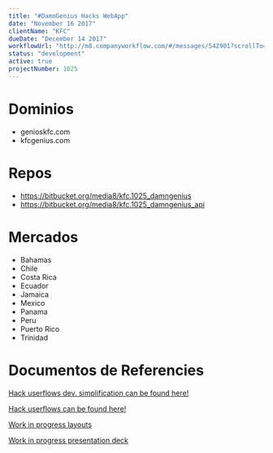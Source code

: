 ```yaml
---
title: "#DamnGenius Hacks WebApp"
date: "November 16 2017"
clientName: "KFC"
dueDate: "December 14 2017"
workflowUrl: "http://m8.companyworkflow.com/#/messages/542901?scrollTo=1678222&"
status: "development"
active: true
projectNumber: 1025
---
```


# Dominios

- genioskfc.com
- kfcgenius.com

# Repos

- https://bitbucket.org/media8/kfc.1025_damngenius
- https://bitbucket.org/media8/kfc.1025_damngenius_api


# Mercados

- Bahamas
- Chile
- Costa Rica
- Ecuador
- Jamaica
- Mexico
- Panama
- Peru
- Puerto Rico
- Trinidad



# Documentos de Referencies

[Hack userflows dev. simplification can be found here!](https://docs.google.com/document/d/19yB1lofM5CEJ9LrQIl6JohT2xTkNyZtpZhdLgQZrJwA/edit#heading=h.1jz3qvpxxgu5)

[Hack userflows can be found here!](https://docs.google.com/presentation/d/1KS7G07EdyGa6Y1q-fDZJkErnZXqlRB8__bvrtkUBfUU/edit#slide=id.p)

[Work in progress layouts](https://drive.google.com/drive/u/1/folders/1ppOu4qzQ5b6KkWqW6F8yfeDSWk02uBCy)

[Work in progress presentation deck](https://docs.google.com/presentation/d/1KVD6D92-6KUbGzD7uhK9CbtaWkUZ_F--Oj-N8nYNzh4/edit#slide=id.p3)
